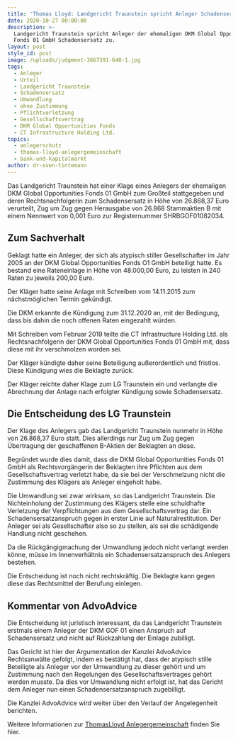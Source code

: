 ```yaml
---
title: 'Thomas Lloyd: Landgericht Traunstein spricht Anleger Schadensersatz zu'
date: 2020-10-27 00:00:00
description: >-
  Landgericht Traunstein spricht Anleger der ehemaligen DKM Global Opportunities
  Fonds 01 GmbH Schadensersatz zu.
layout: post
style_id: post
image: /uploads/judgment-3667391-640-1.jpg
tags:
  - Anleger
  - Urteil
  - Landgericht Traunstein
  - Schadensersatz
  - Umwandlung
  - ohne Zustimmung
  - Pflichtverletzung
  - Gesellschaftsvertrag
  - DKM Global Opportunities Fonds
  - CT Infrastructure Holding Ltd.
topics:
  - anlegerschutz
  - thomas-lloyd-anlegergemeinschaft
  - bank-und-kapitalmarkt
author: dr-sven-tintemann
---
```

Das Landgericht Traunstein hat einer Klage eines Anlegers der ehemaligen DKM Global Opportunities Fonds 01 GmbH zum Großteil stattgegeben und deren Rechtsnachfolgerin zum Schadensersatz in Höhe von 26.868,37 Euro verurteilt, Zug um Zug gegen Herausgabe von 26.868 Stammaktien B mit einem Nennwert von 0,001 Euro zur Registernummer SHRBGOF01082034.&nbsp;

## Zum Sachverhalt

Geklagt hatte ein Anleger, der sich als atypisch stiller Gesellschafter im Jahr 2005 an der DKM Global Opportunities Fonds O1 GmbH beteiligt hatte. Es bestand eine Rateneinlage in Höhe von 48.000,00 Euro, zu leisten in 240 Raten zu jeweils 200,00 Euro.&nbsp;

Der Kläger hatte seine Anlage mit Schreiben vom 14.11.2015 zum nächstmöglichen Termin gekündigt.

Die DKM erkannte die Kündigung zum 31.12.2020 an, mit der Bedingung, dass bis dahin die noch offenen Raten eingezahlt würden.&nbsp;

Mit Schreiben vom Februar 2019 teilte die CT Infrastructure Holding Ltd. als Rechtsnachfolgerin der DKM Global Opportunities Fonds 01 GmbH mit, dass diese mit ihr verschmolzen worden sei.&nbsp;

Der Kläger kündigte daher seine Beteiligung außerordentlich und fristlos. Diese Kündigung wies die Beklagte zurück.&nbsp;

Der Kläger reichte daher Klage zum LG Traunstein ein und verlangte die Abrechnung der Anlage nach erfolgter Kündigung sowie Schadensersatz.&nbsp;

## Die Entscheidung des LG Traunstein

Der Klage des Anlegers gab das Landgericht Traunstein nunmehr in Höhe von 26.868,37 Euro statt. Dies allerdings nur Zug um Zug gegen Übertragung der geschaffenen B-Aktien der Beklagten an diese.&nbsp;

Begründet wurde dies damit, dass die DKM Global Opportunities Fonds 01 GmbH als Rechtsvorgängerin der Beklagten ihre Pflichten aus dem Gesellschaftsvertrag verletzt habe, da sie bei der Verschmelzung nicht die Zustimmung des Klägers als Anleger eingeholt habe.&nbsp;

Die Umwandlung sei zwar wirksam, so das Landgericht Traunstein. Die Nichteinholung der Zustimmung des Klägers stelle eine schuldhafte Verletzung der Verpflichtungen aus dem Gesellschaftsvertrag dar. Ein Schadensersatzanspruch gegen in erster Linie auf Naturalrestitution. Der Anleger sei als Gesellschafter also so zu stellen, als sei die schädigende Handlung nicht geschehen.&nbsp;&nbsp;

Da die Rückgängigmachung der Umwandlung jedoch nicht verlangt werden könne, müsse im Innenverhältnis ein Schadensersatzanspruch des Anlegers bestehen.&nbsp;

Die Entscheidung ist noch nicht rechtskräftig. Die Beklagte kann gegen diese das Rechtsmittel der Berufung einlegen.&nbsp;&nbsp;

## Kommentar von AdvoAdvice

Die Entscheidung ist juristisch interessant, da das Landgericht Traunstein erstmals einem Anleger der DKM GOF 01 einen Anspruch auf Schadensersatz und nicht auf Rückzahlung der Einlage zubilligt.&nbsp;

Das Gericht ist hier der Argumentation der Kanzlei AdvoAdvice Rechtsanwälte gefolgt, indem es bestätigt hat, dass der atypisch stille Beteiligte als Anleger vor der Umwandlung zu dieser gehört und um Zustimmung nach den Regelungen des Gesellschaftsvertrages gehört werden musste. Da dies vor Umwandlung nicht erfolgt ist, hat das Gericht dem Anleger nun einen Schadensersatzanspruch zugebilligt.&nbsp;

Die Kanzlei AdvoAdvice wird weiter über den Verlauf der Angelegenheit berichten.&nbsp;

Weitere Informationen zur [ThomasLloyd Anlegergemeinschaft](/themen/thomas-lloyd-anlegergemeinschaft/) finden Sie hier.&nbsp;